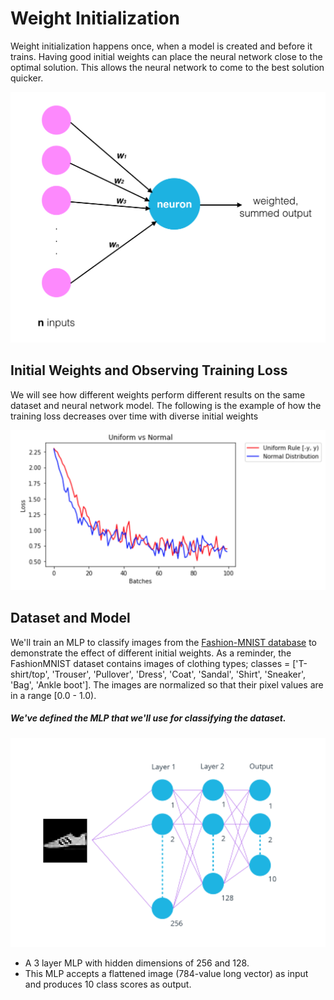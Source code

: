 # Weight Initialization

Weight initialization happens once, when a model is created and before it trains. Having good initial weights can place the neural network close to the optimal solution. This allows the neural network to come to the best solution quicker.

<img src="https://github.com/Shahrullo/DeepLearningPytorch/blob/main/Weight%20Initialization/notebook_ims/neuron_weights.png">


## Initial Weights and Observing Training Loss

We will see how different weights perform different results on the same dataset and neural network model. The following is the example of how the training loss decreases over time with diverse initial weights

<img src="https://github.com/Shahrullo/DeepLearningPytorch/blob/main/Weight%20Initialization/notebook_ims/loss_comparison_ex.png">


## Dataset and Model

We'll train an MLP to classify images from the [Fashion-MNIST database](https://github.com/zalandoresearch/fashion-mnist) to demonstrate the effect of different initial weights. As a reminder, the FashionMNIST dataset contains images of clothing types; classes = ['T-shirt/top', 'Trouser', 'Pullover', 'Dress', 'Coat', 'Sandal', 'Shirt', 'Sneaker', 'Bag', 'Ankle boot']. The images are normalized so that their pixel values are in a range [0.0 - 1.0).

##### We've defined the MLP that we'll use for classifying the dataset.
![](https://github.com/Shahrullo/DeepLearningPytorch/blob/main/Weight%20Initialization/notebook_ims/neural_net.png)


* A 3 layer MLP with hidden dimensions of 256 and 128.
* This MLP accepts a flattened image (784-value long vector) as input and produces 10 class scores as output.
